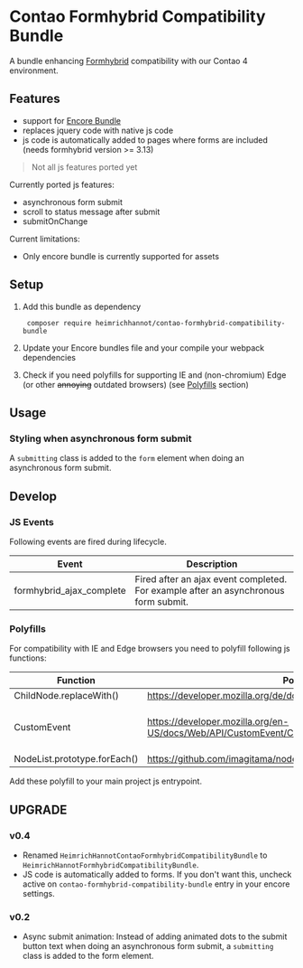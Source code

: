 # Contao Formhybrid Compatibility Bundle

A bundle enhancing [Formhybrid](https://github.com/heimrichhannot/contao-formhybrid) compatibility with our Contao 4 environment.

## Features
* support for [Encore Bundle](https://github.com/heimrichhannot/contao-encore-bundle)
* replaces jquery code with native js code
* js code is automatically added to pages where forms are included (needs formhybrid version >= 3.13)

> Not all js features ported yet

Currently ported js features:
* asynchronous form submit
* scroll to status message after submit
* submitOnChange

Current limitations:
* Only encore bundle is currently supported for assets

## Setup

1. Add this bundle as dependency

        composer require heimrichhannot/contao-formhybrid-compatibility-bundle

1. Update your Encore bundles file and your compile your webpack dependencies

1. Check if you need polyfills for supporting IE and (non-chromium) Edge (or other ~~annoying~~ outdated browsers) (see [Polyfills](#polyfills) section)

## Usage

### Styling when asynchronous form submit

A `submitting` class is added to the `form` element when doing an asynchronous form submit.   

## Develop

### JS Events

Following events are fired during lifecycle.

Event                    | Description
------------------------ | -----------
formhybrid_ajax_complete | Fired after an ajax event completed. For example after an asynchronous form submit.

### Polyfills

For compatibility with IE and Edge browsers you need to polyfill following js functions:

Function                     | Polyfill            | Required
---------------------------- | ------------------- | -------
ChildNode.replaceWith()      | https://developer.mozilla.org/de/docs/Web/API/ChildNode/replaceWith | Yes
CustomEvent                  | https://developer.mozilla.org/en-US/docs/Web/API/CustomEvent/CustomEvent | Optional, no finish event is fired
NodeList.prototype.forEach() | https://github.com/imagitama/nodelist-foreach-polyfill | Yes

Add these polyfill to your main project js entrypoint. 

## UPGRADE

### v0.4
* Renamed `HeimrichHannotContaoFormhybridCompatibilityBundle` to `HeimrichHannotFormhybridCompatibilityBundle`.
* JS code is automatically added to forms. If you don't want this, uncheck active on `contao-formhybrid-compatibility-bundle` entry in your encore settings.

### v0.2
* Async submit animation: Instead of adding animated dots to the submit button text when doing an asynchronous form submit, a `submitting` class is added to the form element.

